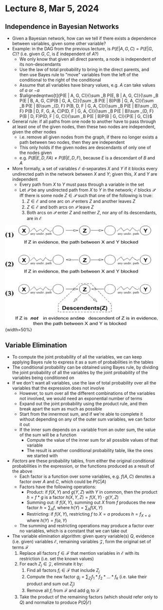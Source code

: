 # Lecture 8, Mar 5, 2024

## Independence in Bayesian Networks

* Given a Bayesian network, how can we tell if there exists a dependence between variables, given some other variable?
* Example: in the DAG from the previous lecture, is $P(E | A, G, C) = P(E | G, C)$? (i.e. given $G, C$, is $E$ independent of $A$?)
	* We only know that given all direct parents, a node is independent of its non-descendants
	* Use the law of total probability to bring in the direct parents, and then use Bayes rule to "move" variables from the left of the conditional to the right of the conditional
	* Assume that all variables have binary values, e.g. $A$ can take values of $a$ or $-a$
	* $\alignedeqntwo[t]{P(E | A, G, C)}{\sum _B P(E, B | A, G, C)}{\sum _B P(E | B, A, G, C)P(B | G, A, C)}{\sum _B P(E | B)P(B | G, A, C)}{\sum _B P(E | B)\sum _{D, F} P(B, D, F | G, A, C)}{\sum _B P(E | B)\sum _{D, F} P(B | D, F, G, A, C)P(D, F | G, A, C)}{\sum _B P(E | B)\sum _{D, F} P(B | D, F)P(D, F | G, C)}{\sum _B P(E | B)P(B | G, C)}{P(E | G, C)}$
* General rule: if all paths from one node to another have to pass through at least one of the given nodes, then these two nodes are independent, given the other nodes
	* i.e. remove all given nodes from the graph, if there no longer exists a path between two nodes, then they are independent
	* This only holds if the given nodes are descendants of only one of the nodes given
	* e.g. $P(B | E, D, F A) \neq P(B | E, D, F)$, because $E$ is a descendant of $B$ and $A$
* More formally, a set of variables $\mathcal E$ d-separates $X$ and $Y$ if it blocks every undirected path in the network between $X$ and $Y$; given this, $X$ and $Y$ are independent
	* Every path from $X$ to $Y$ must pass through a variable in the set
	* Let $\mathcal P$ be any undirected path from $X$ to $Y$ in the network; $\mathcal E$ blocks $\mathcal P$ iff there is some node $Z \in \mathcal P$ such that one of the following is true:
		1. $Z \in \mathcal E$ and one arc on $\mathcal P$ enters $Z$ and another leaves $Z$
		2. $Z \in \mathcal E$ and both arcs on $\mathcal P$ leave $Z$
		3. Both arcs on $\mathcal P$ enter $Z$ and neither $Z$, nor any of its descendants, are in $\mathcal E$

![The 3 cases of d-separation.](./imgs/lec8_1.png){width=50%}

## Variable Elimination

* To compute the joint probability of all the variables, we can keep applying Bayes rule to express it as a sum of probabilities in the tables
* The conditional probability can be obtained using Bayes rule, by dividing the joint probability of all the variables by the joint probability of the variables being conditioned on
* If we don't want all variables, use the law of total probability over all the variables that the expression does not involve
	* However, to sum over all the different combinations of the variables not involved, we would need an exponential number of terms
	* Expand out the joint probability using the product rule, and then break apart the sum as much as possible
	* Start from the innermost sum, and if we're able to complete it without depending on any of the outer sum variables, we can factor it out
	* If the inner sum depends on a variable from an outer sum, the value of the sum will be a function
		* Compute the value of the inner sum for all possible values of that variable
		* The result is another conditional probability table, like the ones we started with
* *Factors* are these probability tables, from either the original conditional probabilities in the expression, or the functions produced as a result of the above
	* Each factor is a function over some variables, e.g. $f(A, C)$ denotes a factor over $A$ and $C$, which could be $P(C | A)$
	* Factors have the following operations:
		* Product: if $f(X, Y)$ and $g(Y, Z)$ with $Y$ in common, then the product $h = f * g$ is a factor $h(X, Y, Z) = f(X, Y) \cdot g(Y, Z)$
		* Summing out: if $f(X, Y)$, summing out $X$ from $f$ produces the new factor $h = \sum _X f$, where $h(Y) = \sum _X f(X, Y)$
		* Restricting: if $f(X, Y)$, restricting $f$ to $X = a$ produces $h = f_{X = a}$ where $h(Y) = f(a, Y)$
	* The summing and restricting operations may produce a factor over no variables, which is a constant that we can take out
* The variable elimination algorithm: given query variable(s) $Q$, evidence (i.e. given) variables $\mathcal E$, remaining variables $\mathcal Z$, form the original set of terms $\mathcal F$
	1. Replace all factors $f \in \mathcal F$ that mention variables in $\mathcal E$ with its restriction (i.e. set the known values)
	2. For each $Z_j \in \mathcal Z$, eliminate it by:
		1. Find all factors $f_i \in \mathcal F$ that include $Z_j$
		2. Compute the new factor $g_j = \sum _{Z_j} f_1 * f_2 * \dots * f_k$ (i.e. take their product and sum out $Z_j$)
		3. Remove all $f_i$ from $\mathcal F$ and add $g_j$ to $\mathcal F$
	3. Take the product of the remaining factors (which should refer only to $Q$) and normalize to produce $P(Q | \mathcal E)$

